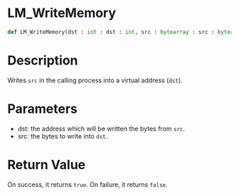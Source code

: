 # LM_WriteMemory

```python
def LM_WriteMemory(dst : int : dst : int, src : bytearray : src : bytearray) -> Optional[None]:
```

# Description

Writes `src` in the calling process into a virtual address (`dst`).

# Parameters

- dst: the address which will be written the bytes from `src`.
- src: the bytes to write into `dst`.

# Return Value

On success, it returns `true`. On failure, it returns `false`.

